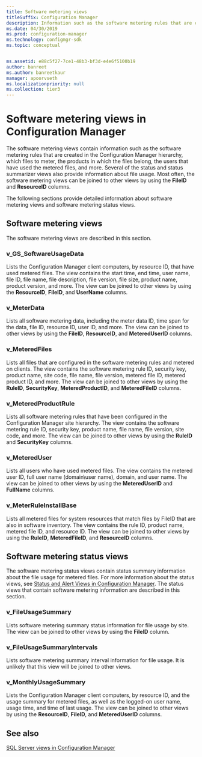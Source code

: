 ```yaml
---
title: Software metering views
titleSuffix: Configuration Manager
description: Information such as the software metering rules that are created in the Configuration Manager hierarchy.
ms.date: 04/30/2019
ms.prod: configuration-manager
ms.technology: configmgr-sdk
ms.topic: conceptual


ms.assetid: e88c5f27-7ce1-48b3-bf3d-e4e6f5100b19
author: banreet
ms.author: banreetkaur
manager: apoorvseth
ms.localizationpriority: null
ms.collection: tier3
---
```


# Software metering views in Configuration Manager

The software metering views contain information such as the software metering rules that are created in the Configuration Manager hierarchy, which files to meter, the products in which the files belong, the users that have used the metered files, and more. Several of the status and status summarizer views also provide information about file usage. Most often, the software metering views can be joined to other views by using the **FileID** and **ResourceID** columns.

The following sections provide detailed information about software metering views and software metering status views.

## Software metering views

The software metering views are described in this section.

### v_GS_SoftwareUsageData

Lists the Configuration Manager client computers, by resource ID, that have used metered files. The view contains the start time, end time, user name, file ID, file name, file description, file version, file size, product name, product version, and more.
The view can be joined to other views by using the **ResourceID**, **FileID**, and **UserName** columns.

### v_MeterData

Lists all software metering data, including the meter data ID, time span for the data, file ID, resource ID, user ID, and more.
The view can be joined to other views by using the **FileID**, **ResourceID**, and **MeteredUserID** columns.

### v_MeteredFiles

Lists all files that are configured in the software metering rules and metered on clients. The view contains the software metering rule ID, security key, product name, site code, file name, file version, metered file ID, metered product ID, and more.
The view can be joined to other views by using the **RuleID**, **SecurityKey**, **MeteredProductID**, and **MeteredFileID** columns.

### v_MeteredProductRule

Lists all software metering rules that have been configured in the Configuration Manager site hierarchy. The view contains the software metering rule ID, security key, product name, file name, file version, site code, and more.
The view can be joined to other views by using the **RuleID** and **SecurityKey** columns.

### v_MeteredUser

Lists all users who have used metered files. The view contains the metered user ID, full user name (domain\user name), domain, and user name.
The view can be joined to other views by using the **MeteredUserID** and **FullName** columns.

### v_MeterRuleInstallBase

Lists all metered files for system resources that match files by FileID that are also in software inventory. The view contains the rule ID, product name, metered file ID, and resource ID.
The view can be joined to other views by using the **RuleID**, **MeteredFileID**, and **ResourceID** columns.

## Software metering status views

The software metering status views contain status summary information about the file usage for metered files. For more information about the status views, see [Status and Alert Views in Configuration Manager](status-alert-views-configuration-manager.md). The status views that contain software metering information are described in this section.

### v_FileUsageSummary

Lists software metering summary status information for file usage by site.
The view can be joined to other views by using the **FileID** column.

### v_FileUsageSummaryIntervals

Lists software metering summary interval information for file usage.
It is unlikely that this view will be joined to other views.

### v_MonthlyUsageSummary

Lists the Configuration Manager client computers, by resource ID, and the usage summary for metered files, as well as the logged-on user name, usage time, and time of last usage.
The view can be joined to other views by using the **ResourceID**, **FileID**, and **MeteredUserID** columns.

## See also

[SQL Server views in Configuration Manager](sql-server-views-configuration-manager.md)
